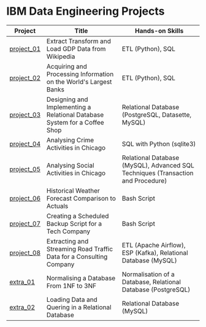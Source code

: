 # IBM Data Engineering Projects

| Project | Title | Hands-on Skills |
| ------------- | ------------- | ------------- |
| [project_01](project_01) | Extract Transform and Load GDP Data from Wikipedia | ETL (Python), SQL |
| [project_02](project_02) | Acquiring and Processing Information on the World's Largest Banks | ETL (Python), SQL |
| [project_03](project_03) | Designing and Implementing a Relational Database System for a Coffee Shop | Relational Database (PostgreSQL, Datasette, MySQL) |
| [project_04](project_04) | Analysing Crime Activities in Chicago | SQL with Python (sqlite3) |
| [project_05](project_05) | Analysing Social Activities in Chicago | Relational Database (MySQL), Advanced SQL Techniques (Transaction and Procedure) |
| [project_06](project_06) | Historical Weather Forecast Comparison to Actuals | Bash Script |
| [project_07](project_07) | Creating a Scheduled Backup Script for a Tech Company | Bash Script |
| [project_08](project_08) | Extracting and Streaming Road Traffic Data for a Consulting Company | ETL (Apache Airflow), ESP (Kafka), Relational Database (MySQL) |
| [extra_01](extra_01) | Normalising a Database From 1NF to 3NF | Normalisation of a Database, Relational Database (PostgreSQL) |
| [extra_02](extra_02) | Loading Data and Quering in a Relational Database | Relational Database (MySQL) |
